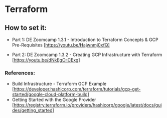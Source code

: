 # Terraform



## How to set it:
* Part 1: DE Zoomcamp 1.3.1 - Introduction to Terraform Concepts & GCP Pre-Requisites [https://youtu.be/Hajwnmj0xfQ]

* Part 2: DE Zoomcamp 1.3.2 - Creating GCP Infrastructure with Terraform [https://youtu.be/dNkEgO-CExg]

### References: 
* Build Infrastructure - Terraform GCP Example [https://developer.hashicorp.com/terraform/tutorials/gcp-get-started/google-cloud-platform-build]
* Getting Started with the Google Provider [https://registry.terraform.io/providers/hashicorp/google/latest/docs/guides/getting_started]






